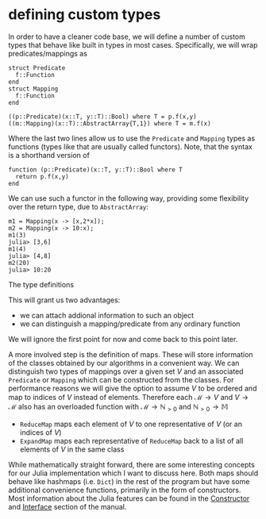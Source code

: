 # defining custom types

In order to have a cleaner code base, we will define a number of custom types that behave like built in types in most cases.
Specifically, we will wrap predicates/mappings as 
```
struct Predicate
  f::Function
end
struct Mapping
  f::Function
end

((p::Predicate)(x::T, y::T)::Bool) where T = p.f(x,y)
((m::Mapping)(x::T)::AbstractArray{T,1}) where T = m.f(x)
```
Where the last two lines allow us to use the `Predicate` and `Mapping` types as functions (types like that are usually called functors).
Note, that the syntax is a shorthand version of
```
function (p::Predicate)(x::T, y::T)::Bool where T 
  return p.f(x,y)
end
```

We can use such a functor in the following way, providing some flexibility over the return type, due to `AbstractArray`:
```
m1 = Mapping(x -> [x,2*x]);
m2 = Mapping(x -> 10:x);
m1(3)
julia> [3,6]
m1(4)
julia> [4,8]
m2(20)
julia> 10:20
```
The type definitions 

This will grant us two advantages:
  - we can attach addional information to such an object 
  - we can distinguish a mapping/predicate from any ordinary function

We will ignore the first point for now and come back to this point later.

A more involved step is the definition of maps. These will store information of the classes obtained by our algorithms in a convenient way.
We can distinguish two types of mappings over a given set $V$ and an associated `Predicate` or `Mapping` which can be constructed from the classes.
For performance reasons we will give the option to assume $V$ to be ordered and map to indices of $V$ instead of elements.
Therefore each $\mathcal{M} \to V$ and $V \to \mathcal{M}$ also has an overloaded function with $\mathcal{M} \to \mathbb{N}_{>0}$ and $\mathbb{N}_{>0} \to \mathbb{M}$  
  - `ReduceMap` maps each element of $V$ to one representative of $V$  (or an indices of $V$)
  - `ExpandMap` maps each representative of `ReduceMap` back to a list of all elements of $V$ in the same class

While mathematically straight forward, there are some interesting concepts for our Julia implementation which I want to discuss here.
Both maps should behave like hashmaps (i.e. `Dict`) in the rest of the program but have some additional convenience functions, primarily in the form of constructors.
Most information about the Julia features can be found in the [Constructor](https://docs.julialang.org/en/v1/manual/constructors/) and [Interface](https://docs.julialang.org/en/v1/manual/interfaces/) section of the manual.

